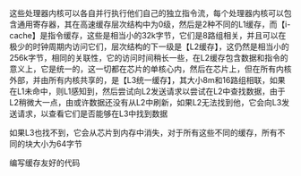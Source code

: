 这些处理器内核可以各自并行执行他们自己的独立指令流，每个处理器内核可以包含通用寄存器，其在高速缓存层次结构中为0级，然后是2种不同的L1缓存，而【i-cache】是指令缓存，这些是相当小的32k字节，它们是8路组相关，并且可以在极少的时钟周期内访问它们，层次结构的下一级是【L2缓存】，这仍然是相当小的256k字节，相同的关联性，它的访问时间稍长一些，在L2缓存包含数据和指令的意义上，它是统一的，这一切都在芯片的单核心内，然后在芯片上，但在所有内核外部，并由所有内核共享的，是【L3统一缓存】，其大小8m和16路组相联，如果在L1未命中，则L1感知到，然后尝试向L2发送请求以尝试在L2中查找数据，由于L2稍微大一点，由或许数据还没有从L2中刷新，如果L2无法找到他，它会向L3发送请求，以查看它们是否能够在L3中找到数据

如果L3也找不到，它会从芯片到内存中消失，对于所有这些不同的缓存，所有不同的块大小为64字节

编写缓存友好的代码